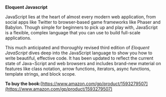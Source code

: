 **Eloquent Javascript**

JavaScript lies at the heart of almost every modern web application, from social apps like Twitter to browser-based game frameworks like Phaser and Babylon. Though simple for beginners to pick up and play with, JavaScript is a flexible, complex language that you can use to build full-scale applications.  
  
This much anticipated and thoroughly revised third edition of _Eloquent JavaScript_ dives deep into the JavaScript language to show you how to write beautiful, effective code. It has been updated to reflect the current state of Java¬Script and web browsers and includes brand-new material on features like class notation, arrow functions, iterators, async functions, template strings, and block scope.  

**To buy the book:**[https://www.amazon.com/gp/product/1593279507](https://www.amazon.com/gp/product/1593279507)